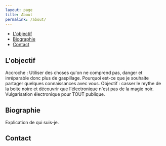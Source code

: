 ```yaml
---
layout: page
title: About
permalink: /about/
---
```


- [L'objectif](#lobjectif)
- [Biographie](#biographie)
- [Contact](#contact)


## L'objectif

Accroche : Utiliser des choses qu'on ne comprend pas, danger et inréparable donc plus de gaspillage.
Pourquoi est-ce que je souhaite partager quelques connaissances avec vous. Objectif : casser le mythe de la boite noire et découvrir que l'électronique n'est pas de la magie noir.
Vulgarisation électronique pour TOUT publique.

## Biographie

Explication de qui suis-je.

## Contact
